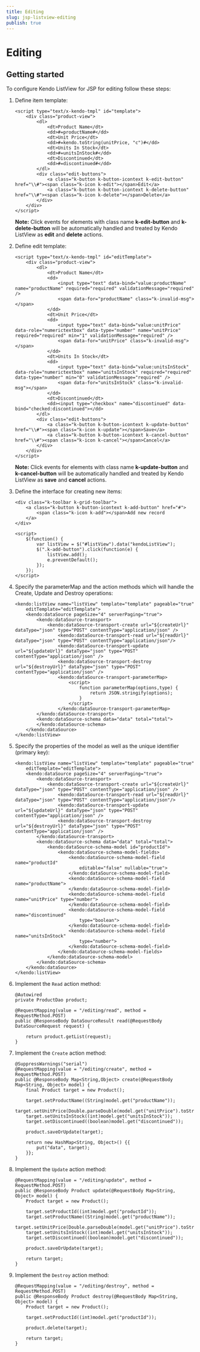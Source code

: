 ```yaml
---
title: Editing
slug: jsp-listview-editing
publish: true
---
```


# Editing

## Getting started

To configure Kendo ListView for JSP for editing follow these steps:

1.  Define item template:
	       
		<script type="text/x-kendo-tmpl" id="template">
			<div class="product-view">
				<dl>
		        	<dt>Product Name</dt>
		            <dd>#=productName#</dd>
		            <dt>Unit Price</dt>
		            <dd>#=kendo.toString(unitPrice, "c")#</dd>
		            <dt>Units In Stock</dt>
		            <dd>#=unitsInStock#</dd>
		            <dt>Discontinued</dt>
		            <dd>#=discontinued#</dd>
				</dl>
		        <div class="edit-buttons">
					<a class="k-button k-button-icontext k-edit-button" href="\\#"><span class="k-icon k-edit"></span>Edit</a>
		            <a class="k-button k-button-icontext k-delete-button" href="\\#"><span class="k-icon k-delete"></span>Delete</a>
		        </div>
			</div>
		</script>

	**Note:** Click events for elements with class name **k-edit-button** and **k-delete-button** will be automatically handled and treated by Kendo ListView as **edit** and **delete** actions.
	 
2.  Define edit template:

        <script type="text/x-kendo-tmpl" id="editTemplate">
			<div class="product-view">
				<dl>
		        	<dt>Product Name</dt>
		            <dd>
		            	<input type="text" data-bind="value:productName" name="productName" required="required" validationMessage="required" />
		                <span data-for="productName" class="k-invalid-msg"></span>
		            </dd>
		            <dt>Unit Price</dt>
		            <dd>
		            	<input type="text" data-bind="value:unitPrice" data-role="numerictextbox" data-type="number" name="unitPrice" required="required" min="1" validationMessage="required" />
		                <span data-for="unitPrice" class="k-invalid-msg"></span>
					</dd>
		            <dt>Units In Stock</dt>
		            <dd>
		            	<input type="text" data-bind="value:unitsInStock" data-role="numerictextbox" name="unitsInStock" required="required" data-type="number" min="0" validationMessage="required" />
		                <span data-for="unitsInStock" class="k-invalid-msg"></span>
					</dd>
		            <dt>Discontinued</dt>
		            <dd><input type="checkbox" name="discontinued" data-bind="checked:discontinued"></dd>
				</dl>
		        <div class="edit-buttons">
		        	<a class="k-button k-button-icontext k-update-button" href="\\#"><span class="k-icon k-update"></span>Save</a>
		            <a class="k-button k-button-icontext k-cancel-button" href="\\#"><span class="k-icon k-cancel"></span>Cancel</a>
				</div>
			</div>
		</script>   

	**Note:** Click events for elements with class name **k-update-button** and **k-cancel-button** will be automatically handled and treated by Kendo ListView as **save** and **cancel** actions.

3.  Define the interface for creating new items:

        <div class="k-toolbar k-grid-toolbar">
			<a class="k-button k-button-icontext k-add-button" href="#">
				<span class="k-icon k-add"></span>Add new record
			</a>
		</div>

		<script>
			$(function() {
				var listView = $("#listView").data("kendoListView");		
				$(".k-add-button").click(function(e) {
					listView.add();
					e.preventDefault();
				});
			});
		</script>

4.  Specify the parameterMap and the action methods which will handle the Create, Update and Destroy operations:

   		<kendo:listView name="listView" template="template" pageable="true"
			editTemplate="editTemplate">
			<kendo:dataSource pageSize="4" serverPaging="true">
				<kendo:dataSource-transport>
					<kendo:dataSource-transport-create url="${createUrl}" dataType="json" type="POST" contentType="application/json" />
		                <kendo:dataSource-transport-read url="${readUrl}" dataType="json" type="POST" contentType="application/json"/>
		                <kendo:dataSource-transport-update url="${updateUrl}" dataType="json" type="POST" contentType="application/json" />
		                <kendo:dataSource-transport-destroy url="${destroyUrl}" dataType="json" type="POST" contentType="application/json" />
						<kendo:dataSource-transport-parameterMap>
							<script>
								function parameterMap(options,type) {
									return JSON.stringify(options);	                		
								}
							</script>
						</kendo:dataSource-transport-parameterMap>
				</kendo:dataSource-transport>
				<kendo:dataSource-schema data="data" total="total">					
				</kendo:dataSource-schema>
			</kendo:dataSource>
		</kendo:listView>


5.  Specify the properties of the model as well as the unique identifier (primary key):

        <kendo:listView name="listView" template="template" pageable="true"
			editTemplate="editTemplate">
			<kendo:dataSource pageSize="4" serverPaging="true">
				<kendo:dataSource-transport>
					<kendo:dataSource-transport-create url="${createUrl}" dataType="json" type="POST" contentType="application/json" />
		                <kendo:dataSource-transport-read url="${readUrl}" dataType="json" type="POST" contentType="application/json"/>
		                <kendo:dataSource-transport-update url="${updateUrl}" dataType="json" type="POST" contentType="application/json" />
		                <kendo:dataSource-transport-destroy url="${destroyUrl}" dataType="json" type="POST" contentType="application/json" />
				</kendo:dataSource-transport>
				<kendo:dataSource-schema data="data" total="total">
					<kendo:dataSource-schema-model id="productId">
						<kendo:dataSource-schema-model-fields>
							<kendo:dataSource-schema-model-field name="productId"
								editable="false" nullable="true">
							</kendo:dataSource-schema-model-field>
							<kendo:dataSource-schema-model-field name="productName">
							</kendo:dataSource-schema-model-field>
							<kendo:dataSource-schema-model-field name="unitPrice" type="number">
							</kendo:dataSource-schema-model-field>
							<kendo:dataSource-schema-model-field name="discontinued"
								type="boolean">
							</kendo:dataSource-schema-model-field>
							<kendo:dataSource-schema-model-field name="unitsInStock"
								type="number">
							</kendo:dataSource-schema-model-field>
						</kendo:dataSource-schema-model-fields>
					</kendo:dataSource-schema-model>
				</kendo:dataSource-schema>
			</kendo:dataSource>
		</kendo:listView>

6.  Implement the `Read` action method:
		
		@Autowired 
		private ProductDao product;
		
		@RequestMapping(value = "/editing/read", method = RequestMethod.POST)
    	public @ResponseBody DataSourceResult read(@RequestBody DataSourceRequest request) {
	
	        return product.getList(request);
	    }	
        
7.  Implement the `Create` action method:

		@SuppressWarnings("serial")
    	@RequestMapping(value = "/editing/create", method = RequestMethod.POST)
    	public @ResponseBody Map<String,Object> create(@RequestBody Map<String, Object> model) {
        	final Product target = new Product();
	        
	        target.setProductName((String)model.get("productName"));
	        target.setUnitPrice(Double.parseDouble(model.get("unitPrice").toString()));
	        target.setUnitsInStock((int)model.get("unitsInStock"));
	        target.setDiscontinued((boolean)model.get("discontinued"));        
	        
	        product.saveOrUpdate(target);        
	        	        
	        return new HashMap<String, Object>() {{
	            put("data", target);
	        }};      
	    }

8.  Implement the `Update` action method:

		@RequestMapping(value = "/editing/update", method = RequestMethod.POST)
	 	public @ResponseBody Product update(@RequestBody Map<String, Object> model) {
        	Product target = new Product();
	        
	        target.setProductId((int)model.get("productId"));
	        target.setProductName((String)model.get("productName"));
	        target.setUnitPrice(Double.parseDouble(model.get("unitPrice").toString()));
	        target.setUnitsInStock((int)model.get("unitsInStock"));
	        target.setDiscontinued((boolean)model.get("discontinued"));        
	        
	        product.saveOrUpdate(target);
	        
	        return target;
	    }

9.  Implement the `Destroy` action method:

		@RequestMapping(value = "/editing/destroy", method = RequestMethod.POST)
    	public @ResponseBody Product destroy(@RequestBody Map<String, Object> model) {
        	Product target = new Product();
	        
	        target.setProductId((int)model.get("productId"));
	        
	        product.delete(target);
	        
	        return target;
    	}   
